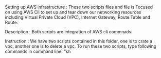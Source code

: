 
Setting up AWS infrastructure :
These two scripts files and file is Focused on using AWS Cli to set up and tear down our networking resources including Virtual Private Cloud (VPC), Internet Gateway, Route Table and Route.

Description :
Both scripts are integration of AWS cli commnads.

Instruction :
We have two scripts contained in this folder, one is to crate a vpc, another one is to delete a vpc. To run these two scripts, type following commands in command line: "sh <script name here> <stack name here>"

